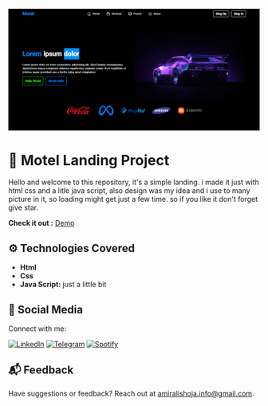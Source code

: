 ![Demo](Demo.png)

# 📀 Motel Landing Project

Hello and welcome to this repository, it's a simple landing. i made it just with html css and a litle java script, also design was my idea and i use to many picture in it, so loading might get just a few time. so if you like it don't forget give star.

**Check it out :** [Demo](https://amiralishoja.github.io/MotelLandingProject/Dist)

## ⚙️ Technologies Covered

- **Html**
- **Css**
- **Java Script:** just a little bit

## 📡 Social Media

Connect with me:

[![LinkedIn](https://img.shields.io/badge/LinkedIn-0077B5?style=for-the-badge&logo=linkedin&logoColor=white)](https://www.linkedin.com/in/amiralishoja)
[![Telegram](https://img.shields.io/badge/Telegram-2CA5E0?style=for-the-badge&logo=telegram&logoColor=white)](https://t.me/amiralishoja)
[![Spotify](https://img.shields.io/badge/Spotify-1ED760?&style=for-the-badge&logo=spotify&logoColor=white)](https://open.spotify.com/user/3172y5iz5tv42jhub36opkevig2i)

## 📬 Feedback

Have suggestions or feedback? Reach out at [amiralishoja.info@gmail.com](mailto:amiralishoja.info@gmail.com).
